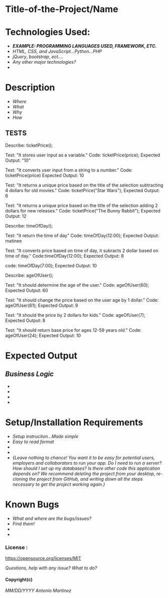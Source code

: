 

# **Title-of-the-Project/Name**

# Technologies Used:
 * ***EXAMPLE: PROGRAMMING LANGUAGES USED, FRAMEWORK, ETC.***
 * _HTML,_ _CSS,_ _and_ _JavaScript...Python...PHP_
 * _jQuery_, _bootstrap_, _ect_....
 * _Any other major technologies?_
 *

 # Description
 * _Where_
 * _What_
 * _Why_
 * _How_

## TESTS 
Describe: ticketPrice(); 

Test: "It stores user input as a variable."
Code: ticketPrice(price);
Expected Output: "10"

Test: "It converts user input from a string to a number."
Code: ticketPrice(price)
Expected Output: 10

Test: "It returns a unique price based on the title of the selection subtracting 4 dollars for old movies."
Code: ticketPrice("Star Wars");
Expected Output: 6

Test: "It returns a unique price based on the title of the selection adding 2 dollars for new releases."
Code: ticketPrice("The Bunny Rabbit");
Expected Output: 12

Describe: timeOfDay();

Test: "It return the time of day"
Code: timeOfDay(12:00);
Expected Output: matinee

Test: "It converts price based on time of day, it subracts 2 dollar based on time of day."
Code:timeOfDay(12:00);
Expected Output: 8

code: timeOfDay(7:00);
Expected Output: 10

Describe: ageOfUser();

Test: "It should determine the age of the user."
Code: ageOfUser(60);
Expected Output: 60

Test: "It should change the price based on the user age by 1 dollar."
Code: ageOfUser(61);
Expected Output: 9

Test: "It should the price by 2 dollars for kids."
Code: ageOfUser(7);
Expected Output: 8

Test: "It should return base price for ages 12-59 years old."
Code: ageOfUser(24);
Expected Output: 10

# Expected Output




















## *Business Logic*
* 
* 
*  
*  
 # Setup/Installation Requirements
* _Setup instruciton...Made simple_
* _Easy to read format_
*
* 
* _{Leave nothing to chance! You want it to be easy for potential users, employers and collaborators to run your app. Do I need to run a server? How should I set up my databases? Is there other code this application depends on? We recommend deleting the project from your desktop, re-cloning the project from GitHub, and writing down all the steps necessary to get the project working again.}_


 # Known Bugs
* _What and where are the bugs/issues?_
* _Find them!_
*
*

 ### License :
https://opensource.org/licenses/MIT 

 _Questions, help with any issue? What to do?_


 #### Copyright(c)
*MM/DD/YYYY Antonio Martinez*